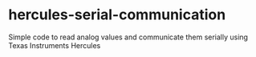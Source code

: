 # hercules-serial-communication
Simple code to read analog values and communicate them serially using Texas Instruments Hercules
